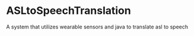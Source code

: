 # ASLtoSpeechTranslation
A system that utilizes wearable sensors and java to translate asl to speech
